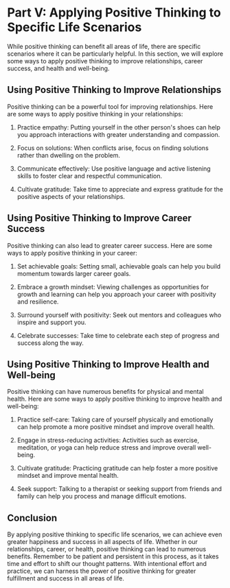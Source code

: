 Part V: Applying Positive Thinking to Specific Life Scenarios
=============================================================

While positive thinking can benefit all areas of life, there are specific scenarios where it can be particularly helpful. In this section, we will explore some ways to apply positive thinking to improve relationships, career success, and health and well-being.

Using Positive Thinking to Improve Relationships
------------------------------------------------

Positive thinking can be a powerful tool for improving relationships. Here are some ways to apply positive thinking in your relationships:

1. Practice empathy: Putting yourself in the other person's shoes can help you approach interactions with greater understanding and compassion.

2. Focus on solutions: When conflicts arise, focus on finding solutions rather than dwelling on the problem.

3. Communicate effectively: Use positive language and active listening skills to foster clear and respectful communication.

4. Cultivate gratitude: Take time to appreciate and express gratitude for the positive aspects of your relationships.

Using Positive Thinking to Improve Career Success
-------------------------------------------------

Positive thinking can also lead to greater career success. Here are some ways to apply positive thinking in your career:

1. Set achievable goals: Setting small, achievable goals can help you build momentum towards larger career goals.

2. Embrace a growth mindset: Viewing challenges as opportunities for growth and learning can help you approach your career with positivity and resilience.

3. Surround yourself with positivity: Seek out mentors and colleagues who inspire and support you.

4. Celebrate successes: Take time to celebrate each step of progress and success along the way.

Using Positive Thinking to Improve Health and Well-being
--------------------------------------------------------

Positive thinking can have numerous benefits for physical and mental health. Here are some ways to apply positive thinking to improve health and well-being:

1. Practice self-care: Taking care of yourself physically and emotionally can help promote a more positive mindset and improve overall health.

2. Engage in stress-reducing activities: Activities such as exercise, meditation, or yoga can help reduce stress and improve overall well-being.

3. Cultivate gratitude: Practicing gratitude can help foster a more positive mindset and improve mental health.

4. Seek support: Talking to a therapist or seeking support from friends and family can help you process and manage difficult emotions.

Conclusion
----------

By applying positive thinking to specific life scenarios, we can achieve even greater happiness and success in all aspects of life. Whether in our relationships, career, or health, positive thinking can lead to numerous benefits. Remember to be patient and persistent in this process, as it takes time and effort to shift our thought patterns. With intentional effort and practice, we can harness the power of positive thinking for greater fulfillment and success in all areas of life.
